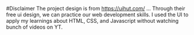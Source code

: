 #Disclaimer
The project design is from https://uihut.com/ ...
Through their free ui design, we can practice our web development skills.
I used the UI to apply my learnings about HTML, CSS, and Javascript without watching bunch of videos on YT.
